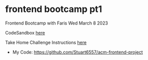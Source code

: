 # frontend bootcamp pt1
Frontend Bootcamp with Faris Wed March 8 2023

CodeSandbox [here](https://codesandbox.io/s/frontend-bootcamp-fyuxuo)

Take Home Challenge Instructions [here](https://farisashai.notion.site/ACM-Dev-Frontend-Take-Home-Challenge-1cb58313b63c438e9bf676ffad34c207)
* My Code: https://github.com/Stuart6557/acm-frontend-project
